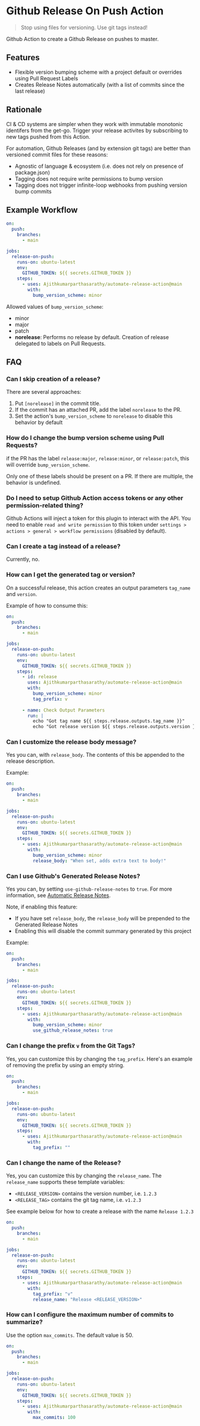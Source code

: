 # Github Release On Push Action

> Stop using files for versioning. Use git tags instead!

Github Action to create a Github Release on pushes to master.

## Features

- Flexible version bumping scheme with a project default or overrides using Pull Request Labels
- Creates Release Notes automatically (with a list of commits since the last release)

## Rationale

CI & CD systems are simpler when they work with immutable monotonic identifers
from the get-go. Trigger your release activites by subscribing to new tags
pushed from this Action.

For automation, Github Releases (and by extension git tags) are better than
versioned commit files for these reasons:

- Agnostic of language & ecosystem (i.e. does not rely on presence of package.json)
- Tagging does not require write permissions to bump version
- Tagging does not trigger infinite-loop webhooks from pushing version bump commits

## Example Workflow

``` yaml
on: 
  push:
    branches:
      - main

jobs:
  release-on-push:
    runs-on: ubuntu-latest
    env:
      GITHUB_TOKEN: ${{ secrets.GITHUB_TOKEN }}
    steps:
      - uses: Ajithkumarparthasarathy/automate-release-action@main
        with:
          bump_version_scheme: minor
```

Allowed values of `bump_version_scheme`:

- minor
- major
- patch
- **norelease**: Performs no release by default. Creation of release delegated to labels on Pull Requests.

## FAQ

### Can I skip creation of a release?

There are several approaches:

1. Put `[norelease]` in the commit title.
2. If the commit has an attached PR, add the label `norelease` to the PR.
3. Set the action's `bump_version_scheme` to `norelease` to disable this behavior by default

### How do I change the bump version scheme using Pull Requests?

if the PR has the label `release:major`, `release:minor`, or `release:patch`, this will override `bump_version_scheme`. 

Only one of these labels should be present on a PR. If there are multiple, the behavior is undefined.

### Do I need to setup Github Action access tokens or any other permission-related thing?

Github Actions will inject a token for this plugin to interact with the API.
You need to enable `read and write permission` to this token under `settings > actions > general > workflow permissions` (disabled by default).

### Can I create a tag instead of a release?

Currently, no.

### How can I get the generated tag or version?

On a successful release, this action creates an output parameters `tag_name` and `version`. 

Example of how to consume this:

``` yaml
on: 
  push:
    branches:
      - main

jobs:
  release-on-push:
    runs-on: ubuntu-latest
    env:
      GITHUB_TOKEN: ${{ secrets.GITHUB_TOKEN }}
    steps:
      - id: release
        uses: Ajithkumarparthasarathy/automate-release-action@main
        with:
          bump_version_scheme: minor
          tag_prefix: v
          
      - name: Check Output Parameters
        run: |
          echo "Got tag name ${{ steps.release.outputs.tag_name }}"
          echo "Got release version ${{ steps.release.outputs.version }}"
```

### Can I customize the release body message?

Yes you can, with `release_body`. The contents of this be appended to the release description.

Example:

``` yaml
on:
  push:
    branches:
      - main

jobs:
  release-on-push:
    runs-on: ubuntu-latest
    env:
      GITHUB_TOKEN: ${{ secrets.GITHUB_TOKEN }}
    steps:
      - uses: Ajithkumarparthasarathy/automate-release-action@main
        with:
          bump_version_scheme: minor
          release_body: "When set, adds extra text to body!"
```

### Can I use Github's Generated Release Notes?

Yes you can, by setting `use-github-release-notes` to `true`. For more information, see [Automatic Release Notes](https://docs.github.com/en/repositories/releasing-projects-on-github/automatically-generated-release-notes).

Note, if enabling this feature:
- If you have set `release_body`, the `release_body` will be prepended to the Generated Release Notes
- Enabling this will disable the commit summary generated by this project

Example:

``` yaml
on:
  push:
    branches:
      - main

jobs:
  release-on-push:
    runs-on: ubuntu-latest
    env:
      GITHUB_TOKEN: ${{ secrets.GITHUB_TOKEN }}
    steps:
      - uses: Ajithkumarparthasarathy/automate-release-action@main
        with:
          bump_version_scheme: minor
          use_github_release_notes: true
```


### Can I change the prefix `v` from the Git Tags?

Yes, you can customize this by changing the `tag_prefix`. Here's an example of
removing the prefix by using an empty string.
 
``` yaml
on:
  push:
    branches:
      - main

jobs:
  release-on-push:
    runs-on: ubuntu-latest
    env:
      GITHUB_TOKEN: ${{ secrets.GITHUB_TOKEN }}
    steps:
      - uses: Ajithkumarparthasarathy/automate-release-action@main
        with:
          tag_prefix: ""
```

### Can I change the name of the Release?

Yes, you can customize this by changing the `release_name`. The `release_name` supports these template variables:

- `<RELEASE_VERSION>` contains the version number, i.e. `1.2.3`
- `<RELEASE_TAG>` contains the git tag name, i.e. `v1.2.3`

See example below for how to create a release with the name `Release 1.2.3`

``` yaml
on:
  push:
    branches:
      - main

jobs:
  release-on-push:
    runs-on: ubuntu-latest
    env:
      GITHUB_TOKEN: ${{ secrets.GITHUB_TOKEN }}
    steps:
      - uses: Ajithkumarparthasarathy/automate-release-action@main
        with:
          tag_prefix: "v"
          release_name: "Release <RELEASE_VERSION>"
```

### How can I configure the maximum number of commits to summarize?

Use the option `max_commits`. The default value is 50.

``` yaml
on:
  push:
    branches:
      - main

jobs:
  release-on-push:
    runs-on: ubuntu-latest
    env:
      GITHUB_TOKEN: ${{ secrets.GITHUB_TOKEN }}
    steps:
      - uses: Ajithkumarparthasarathy/automate-release-action@main
        with:
          max_commits: 100
